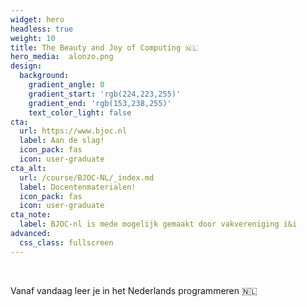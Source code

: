 ```yaml
---
widget: hero
headless: true
weight: 10
title: The Beauty and Joy of Computing 🇳🇱
hero_media:  alonzo.png
design:
  background:
    gradient_angle: 0
    gradient_start: 'rgb(224,223,255)'
    gradient_end: 'rgb(153,238,255)'
    text_color_light: false
cta:
  url: https://www.bjoc.nl
  label: Aan de slag!
  icon_pack: fas
  icon: user-graduate
cta_alt:
  url: /course/BJOC-NL/_index.md
  label: Docentenmaterialen!
  icon_pack: fas
  icon: user-graduate
cta_note:
  label: BJOC-nl is mede mogelijk gemaakt door vakvereniging i&i
advanced:
  css_class: fullscreen
---
```


<br>

Vanaf vandaag leer je in het Nederlands programmeren 🇳🇱

<br>

<br>
<!--<a class="github-button" href="https://github.com/wowchemy/wowchemy-hugo-modules" data-icon="octicon-star" data-size="large" data-show-count="true" aria-label="Star Wowchemy Website Builder for Hugo">Star Wowchemy Website Builder for Hugo</a><br><a class="github-button" href="https://github.com/wowchemy/starter-hugo-online-course" data-icon="octicon-star" data-size="large" data-show-count="true" aria-label="Star the Online Course template">Star the Online Course template</a><script async defer src="https://buttons.github.io/buttons.js"></script> -->
